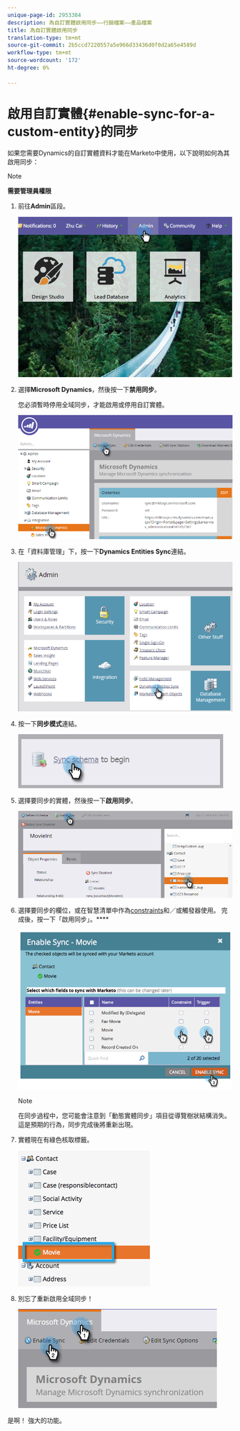 ```yaml
---
unique-page-id: 2953384
description: 為自訂實體啟用同步——行銷檔案——產品檔案
title: 為自訂實體啟用同步
translation-type: tm+mt
source-git-commit: 2b5ccd7220557a5e966d33436d0f0d2a65e4589d
workflow-type: tm+mt
source-wordcount: '172'
ht-degree: 0%

---
```



# 啟用自訂實體{#enable-sync-for-a-custom-entity}的同步

如果您需要Dynamics的自訂實體資料才能在Marketo中使用，以下說明如何為其啟用同步：

>[!NOTE]
>
>**需要管理員權限**

1. 前往&#x200B;**Admin**&#x200B;區段。

   ![](assets/image2014-10-20-14-3a32-3a16.png)

1. 選擇&#x200B;**Microsoft Dynamics**，然後按一下&#x200B;**禁用同步**。

   您必須暫時停用全域同步，才能啟用或停用自訂實體。

   ![](assets/image2015-11-10-9-3a0-3a6.png)

1. 在「資料庫管理」下，按一下&#x200B;**Dynamics Entities Sync**&#x200B;連結。

   ![](assets/image2015-11-10-9-3a6-3a55.png)

1. 按一下&#x200B;**同步模式**&#x200B;連結。

   ![](assets/image2015-11-10-9-3a41-3a37.png)

1. 選擇要同步的實體，然後按一下&#x200B;**啟用同步**。

   ![](assets/image2015-11-10-9-3a44-3a35.png)

1. 選擇要同步的欄位，或在智慧清單中作為[constraints](/help/marketo/product-docs/core-marketo-concepts/smart-lists-and-static-lists/using-smart-lists/add-a-constraint-to-a-smart-list-filter.md)和／或觸發器使用。 完成後，按一下「啟用同步」。****

   ![](assets/image2014-10-20-14-3a32-3a55.png)

   >[!NOTE]
   >
   >在同步過程中，您可能會注意到「動態實體同步」項目從導覽樹狀結構消失。 這是預期的行為，同步完成後將重新出現。

1. 實體現在有綠色核取標籤。

   ![](assets/image2014-10-20-14-3a33-3a4.png)

1. 別忘了重新啟用全域同步！

   ![](assets/image2015-11-10-9-3a48-3a35.png)

是啊！ 強大的功能。
